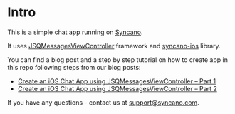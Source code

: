 # Intro

This is a simple chat app running on [Syncano](http://www.syncano.io/?utm_source=github&utm_medium=readme&utm_campaign=ios-chat-app).

It uses [JSQMessagesViewController](https://github.com/jessesquires/JSQMessagesViewController/) framework and [syncano-ios](https://github.com/Syncano/syncano-ios) library.

You can find a blog post and a step by step tutorial on how to create app in this repo following steps from our blog posts:
* [Create an iOS Chat App using JSQMessagesViewController – Part 1](https://syncano.io/blog/create-ios-chat-app-part1/?utm_source=github&utm_medium=readme&utm_campaign=ios-chat-app)
* [Create an iOS Chat App using JSQMessagesViewController – Part 2](https://syncano.io/blog/create-ios-chat-app-part2/?utm_source=github&utm_medium=readme&utm_campaign=ios-chat-app)

If you have any questions - contact us at [support@syncano.com](mailto:support@syncano.com).

